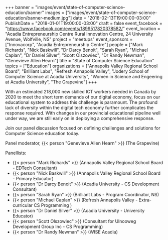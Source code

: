 +++
banner = "images/event/state-of-computer-science-education/banner"
images = ["images/event/state-of-computer-science-education/banner-medium.jpg"]
date = "2018-02-13T19:00:00-03:00"
PublishDate = "2018-01-01T19:00:00-03:00"
draft = false
event_facebook = "https://www.facebook.com/events/1899517820378582/"
event_location = "Acadia Entrepreneurship Centre Rural Innovation Centre, 24 University Avenue, Wolfville, NS"
project = "meetups"
event_sponsors = ["Innovacorp", "Acadia Entrepreneurship Centre"]
people = ["Mark Richards", "Nick Baskwill", "Dr Darcy Benoit", "Sarah Ryan", "Michael Caplan", "Dr Daniel Silver", "Scott Olszowiec", "Dr Randy Newman", "Genevieve Allen Hearn"]
title = "State of Computer Science Education"
topics = ["Education"]
organizations = ["Annapolis Valley Regional School Board", "Brilliant Labs", "Refresh Annapolis Valley", "Jodery School of Computer Science at Acadia University", "Women in Science and Engeering at Acadia University", "The Grapevine"]
+++

With an estimated 218,000 new skilled ICT workers needed in Canada by 2020 to meet the short term demands of our digital economy, focus on our educational system to address this challenge is paramount. The profound lack of diversity within the digital tech economy further complicates the response required. With changes in our provincial educational pipeline well under way, we are still early on in deploying a comprehensive response.

Join our panel discussion focused on defining challenges and solutions for Computer Science education today.

Panel moderator, {{< person "Genevieve Allen Hearn" >}} (The Grapevine)

Panellists:

* {{< person "Mark Richards" >}} (Annapolis Valley Regional School Board - EDTech Consultant)
* {{< person "Nick Baskwill" >}} (Annapolis Valley Regional School Board - Primary Educator)
* {{< person "Dr Darcy Benoit" >}} (Acadia University - CS Development Consultant)
* {{< person "Sarah Ryan" >}} (Brilliant Labs - Program Coordinator, NS)
* {{< person "Michael Caplan" >}} (Refresh Annapolis Valley - Extra-curricular CS Programming )
* {{< person "Dr Daniel Silver" >}} (Acadia University - University Educator)
* {{< person "Scott Olszowiec" >}} (Consultant for Ulnooweg Development Group Inc - CS Programming)
* {{< person "Dr Randy Newman" >}} (WISE Acadia)